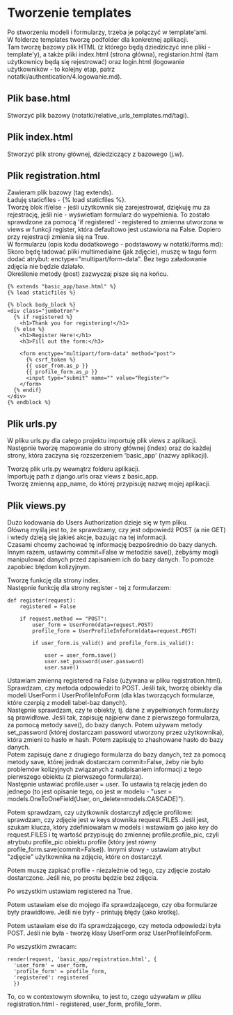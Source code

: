 # Tworzenie templates  
Po stworzeniu modeli i formularzy, trzeba je połączyć w template'ami.  
W folderze templates tworzę podfolder dla konkretnej aplikacji.  
Tam tworzę bazowy plik HTML (z którego będą dziedziczyć inne pliki - template'y), a także pliki index.html (strona główna), registarion.html (tam użytkownicy będą się rejestrować) oraz login.html (logowanie użytkowników - to kolejny etap, patrz notatki/authentication/4.logowanie.md).  
  
## Plik base.html  
Stworzyć plik bazowy (notatki/relative_urls_templates.md/tagi).  
  
## Plik index.html  
Stworzyć plik strony głównej, dziedziczący z bazowego (j.w).  
  
## Plik registration.html  
Zawieram plik bazowy (tag extends).  
Ładuję staticfiles - {% load staticfiles %}.  
Tworzę blok if/else - jeśli użytkownik się zarejestrował, dziękuję mu za rejestrację, jeśli nie - wyświetlam formularz do wypełnienia. To zostało sprawdzone za pomocą 'if registered' - registered to zmienna utworzona w views w funkcji register, która defaultowo jest ustawiona na False. Dopiero przy rejestracji zmienia się na True.    
W formularzu (opis kodu dodatkowego - podstawowy w notatki/forms.md):  
Skoro będę ładować pliki multimedialne (jak zdjęcie), muszę w tagu form dodać atrybut: enctype="multipart/form-data". Bez tego załadowanie zdjęcia nie będzie działało.  
Określenie metody (post) zazwyczaj pisze się na końcu.  
```
{% extends "basic_app/base.html" %}
{% load staticfiles %}

{% block body_block %}
<div class="jumbotron">
  {% if registered %}
    <h1>Thank you for registering!</h1>
  {% else %}
    <h1>Register Here!</h1>
    <h3>Fill out the form:</h3>
  
    <form enctype="multipart/form-data" method="post">
      {% csrf_token %}
      {{ user_from.as_p }}
      {{ profile_form.as_p }}
      <input type="submit" name="" value="Register">
    </form>
  {% endif}  
</div>
{% endblock %}
```
  
## Plik urls.py  
W pliku urls.py dla całego projektu importuję plik views z aplikacji.  
Następnie tworzę mapowanie do strony głównej (index) oraz do każdej strony, która zaczyna się rozszerzeniem 'basic_app' (nazwy aplikacji).  
  
Tworzę plik urls.py wewnątrz folderu aplikacji.  
Importuję path z django.urls oraz views z basic_app.  
Tworzę zmienną app_name, do której przypisuję nazwę mojej aplikacji.  
  
## Plik views.py  
Dużo kodowania do Users Authorization dzieje się w tym pliku.  
Główną myślą jest to, że sprawdzamy, czy jest odpowiedź POST (a nie GET) i wtedy dzieją się jakieś akcje, bazując na tej informacji.  
Czasami chcemy zachować tę informację bezpośrednio do bazy danych.  
Innym razem, ustawimy commit=False w metodzie save(), żebyśmy mogli manipulować danych przed zapisaniem ich do bazy danych. To pomoże zapobiec błędom kolizyjnym.  
  
Tworzę funkcję dla strony index.  
Następnie funkcję dla strony register - tej z formularzem:  
```
def register(request):
    registered = False
    
    if request.method == "POST":
        user_form = UserForm(data=request.POST)
        profile_form = UserProfileInfoForm(data=request.POST)
        
        if user_form.is_valid() and profile_form.is_valid():
            
            user = user_form.save()
            user.set_password(user.password)
            user.save()
```
Ustawiam zmienną registered na False (używana w pliku registration.html).  
Sprawdzam, czy metoda odpowiedzi to POST. Jeśli tak, tworzę obiekty dla modeli UserForm i UserProfileInfoForm (dla klas tworzących formularze, które czerpią z modeli tabel-baz danych).  
Następnie sprawdzam, czy te obiekty, tj. dane z wypełnionych formularzy są prawidłowe. Jeśli tak, zapisuję najpierw dane z pierwszego formularza, za pomocą metody save(), do bazy danych. Potem używam metody set_password (której dostarczam password utworzony przez użytkownika), która zmieni to hasło w hash. Potem zapisuję to zhashowane hasło do bazy danych.  
Potem zapisuję dane z drugiego formularza do bazy danych, też za pomocą metody save, której jednak dostarczam commit=False, żeby nie było problemów kolizyjnych związanych z nadpisaniem informacji z tego pierwszego obiektu (z pierwszego formularza).  
Następnie ustawiać profile.user = user. To ustawia tą relację jeden do jednego (to jest opisanie tego, co jest w modelu - "user = models.OneToOneField(User, on_delete=models.CASCADE)").  

Potem sprawdzam, czy użytkownik dostarczył zdjęcie profilowe:  
sprawdzam, czy zdjęcie jest w keys słownika request.FILES. Jeśli jest, szukam klucza, który zdefiniowałam w models i wstawiam go jako key do request.FILES i tę wartość przypisuję do zmiennej profile.profile_pic, czyli atrybutu profile_pic obiektu profile (który jest równy profile_form.save(commit=False)). Innymi słowy - ustawiam atrybut "zdjęcie" użytkownika na zdjęcie, które on dostarczył.  
  
Potem muszę zapisać profile - niezależnie od tego, czy zdjęcie zostało dostarczone. Jeśli nie, po prostu będzie bez zdjęcia.  
  
Po wszystkim ustawiam registered na True.  
  
Potem ustawiam else do mojego ifa sprawdzającego, czy oba formularze były prawidłowe. Jeśli nie były - printuję błędy (jako krotkę).   
  
Potem ustawiam else do ifa sprawdzającego, czy metoda odpowiedzi była POST. Jeśli nie była - tworzę klasy UserForm oraz UserProfileInfoForm.  
  
Po wszystkim zwracam:
```
render(request, 'basic_app/registration.html', {
  'user_form' = user_form,
  'profile_form' = profile_form,
  'registered': registered
  })
```
To, co w contextowym słowniku, to jest to, czego używałam w pliku registration.html - registered, user_form, profile_form.
